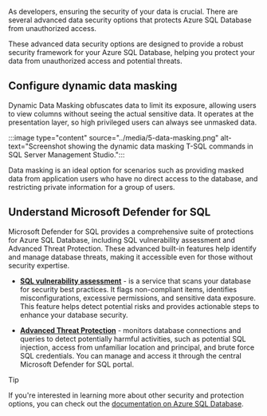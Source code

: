 
As developers, ensuring the security of your data is crucial. There are several advanced data security options that protects Azure SQL Database from unauthorized access. 

These advanced data security options are designed to provide a robust security framework for your Azure SQL Database, helping you protect your data from unauthorized access and potential threats.

## Configure dynamic data masking

Dynamic Data Masking obfuscates data to limit its exposure, allowing users to view columns without seeing the actual sensitive data. It operates at the presentation layer, so high privileged users can always see unmasked data.

:::image type="content" source="../media/5-data-masking.png" alt-text="Screenshot showing the dynamic data masking T-SQL commands in SQL Server Management Studio.":::

Data masking is an ideal option for scenarios such as providing masked data from application users who have no direct access to the database, and restricting private information for a group of users.

## Understand Microsoft Defender for SQL

Microsoft Defender for SQL provides a comprehensive suite of protections for Azure SQL Database, including SQL vulnerability assessment and Advanced Threat Protection. These advanced built-in features help identify and manage database threats, making it accessible even for those without security expertise.

- [**SQL vulnerability assessment**](/azure/azure-sql/database/sql-vulnerability-assessment) - is a service that scans your database for security best practices. It flags non-compliant items, identifies misconfigurations, excessive permissions, and sensitive data exposure. This feature helps detect potential risks and provides actionable steps to enhance your database security.

- [**Advanced Threat Protection**](/azure/azure-sql/database/threat-detection-overview) - monitors database connections and queries to detect potentially harmful activities, such as potential SQL injection, access from unfamiliar location and principal, and brute force SQL credentials. You can manage and access it through the central Microsoft Defender for SQL portal.

>[!TIP] 
> If you're interested in learning more about other security and protection options, you can check out the [documentation on Azure SQL Database](https://learn.microsoft.com/en-us/azure/azure-sql/database/?view=azuresql).